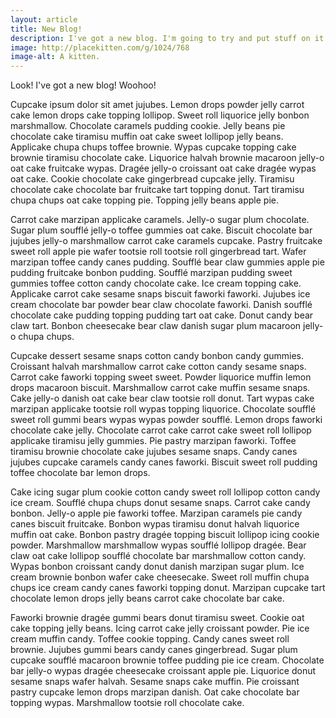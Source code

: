 ```yaml
---
layout: article
title: New Blog!
description: I've got a new blog. I'm going to try and put stuff on it about once a month.
image: http://placekitten.com/g/1024/768
image-alt: A kitten.
---
```


Look! I've got a new blog! Woohoo!

Cupcake ipsum dolor sit amet jujubes. Lemon drops powder jelly carrot cake lemon drops cake topping lollipop. Sweet roll liquorice jelly bonbon marshmallow. Chocolate caramels pudding cookie. Jelly beans pie chocolate cake tiramisu muffin oat cake sweet lollipop jelly beans. Applicake chupa chups toffee brownie. Wypas cupcake topping cake brownie tiramisu chocolate cake. Liquorice halvah brownie macaroon jelly-o oat cake fruitcake wypas. Dragée jelly-o croissant oat cake dragée wypas oat cake. Cookie chocolate cake gingerbread cupcake jelly. Tiramisu chocolate cake chocolate bar fruitcake tart topping donut. Tart tiramisu chupa chups oat cake topping pie. Topping jelly beans apple pie.

Carrot cake marzipan applicake caramels. Jelly-o sugar plum chocolate. Sugar plum soufflé jelly-o toffee gummies oat cake. Biscuit chocolate bar jujubes jelly-o marshmallow carrot cake caramels cupcake. Pastry fruitcake sweet roll apple pie wafer tootsie roll tootsie roll gingerbread tart. Wafer marzipan toffee candy canes pudding. Soufflé bear claw gummies apple pie pudding fruitcake bonbon pudding. Soufflé marzipan pudding sweet gummies toffee cotton candy chocolate cake. Ice cream topping cake. Applicake carrot cake sesame snaps biscuit faworki faworki. Jujubes ice cream chocolate bar powder bear claw chocolate faworki. Danish soufflé chocolate cake pudding topping pudding tart oat cake. Donut candy bear claw tart. Bonbon cheesecake bear claw danish sugar plum macaroon jelly-o chupa chups.

Cupcake dessert sesame snaps cotton candy bonbon candy gummies. Croissant halvah marshmallow carrot cake cotton candy sesame snaps. Carrot cake faworki topping sweet sweet. Powder liquorice muffin lemon drops macaroon biscuit. Marshmallow carrot cake muffin sesame snaps. Cake jelly-o danish oat cake bear claw tootsie roll donut. Tart wypas cake marzipan applicake tootsie roll wypas topping liquorice. Chocolate soufflé sweet roll gummi bears wypas wypas powder soufflé. Lemon drops faworki chocolate cake jelly. Chocolate carrot cake carrot cake sweet roll lollipop applicake tiramisu jelly gummies. Pie pastry marzipan faworki. Toffee tiramisu brownie chocolate cake jujubes sesame snaps. Candy canes jujubes cupcake caramels candy canes faworki. Biscuit sweet roll pudding toffee chocolate bar lemon drops.

Cake icing sugar plum cookie cotton candy sweet roll lollipop cotton candy ice cream. Soufflé chupa chups donut sesame snaps. Carrot cake candy bonbon. Jelly-o apple pie faworki toffee. Marzipan caramels pie candy canes biscuit fruitcake. Bonbon wypas tiramisu donut halvah liquorice muffin oat cake. Bonbon pastry dragée topping biscuit lollipop icing cookie powder. Marshmallow marshmallow wypas soufflé lollipop dragée. Bear claw oat cake lollipop soufflé chocolate bar marshmallow cotton candy. Wypas bonbon croissant candy donut danish marzipan sugar plum. Ice cream brownie bonbon wafer cake cheesecake. Sweet roll muffin chupa chups ice cream candy canes faworki topping donut. Marzipan cupcake tart chocolate lemon drops jelly beans carrot cake chocolate bar cake.

Faworki brownie dragée gummi bears donut tiramisu sweet. Cookie oat cake topping jelly beans. Icing carrot cake jelly croissant powder. Pie ice cream muffin candy. Toffee cookie topping. Candy canes sweet roll brownie. Jujubes gummi bears candy canes gingerbread. Sugar plum cupcake soufflé macaroon brownie toffee pudding pie ice cream. Chocolate bar jelly-o wypas dragée cheesecake croissant apple pie. Liquorice donut sesame snaps wafer halvah. Sesame snaps cake muffin. Pie croissant pastry cupcake lemon drops marzipan danish. Oat cake chocolate bar topping wypas. Marshmallow tootsie roll chocolate cake.